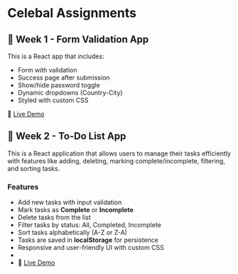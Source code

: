 # Celebal Assignments

## 📁 Week 1 - Form Validation App

This is a React app that includes:
- Form with validation
- Success page after submission
- Show/hide password toggle
- Dynamic dropdowns (Country-City)
- Styled with custom CSS

🔗 [Live Demo](https://celebal-react-intern.vercel.app/)

## 📁 Week 2 - To-Do List App

This is a React application that allows users to manage their tasks efficiently with features like adding, deleting, marking complete/incomplete, filtering, and sorting tasks.

### Features

- Add new tasks with input validation  
- Mark tasks as **Complete** or **Incomplete**  
- Delete tasks from the list  
- Filter tasks by status: All, Completed, Incomplete  
- Sort tasks alphabetically (A-Z or Z-A)  
- Tasks are saved in **localStorage** for persistence  
- Responsive and user-friendly UI with custom CSS  
- 
- 🔗 [Live Demo](https://celebal-react-intern-tmdr.vercel.app/)